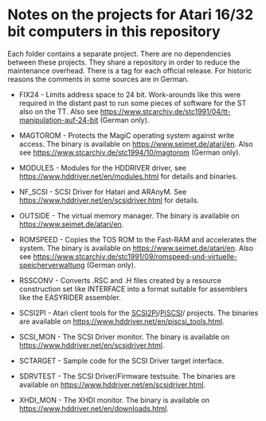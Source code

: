 # Notes on the projects for Atari 16/32 bit computers in this repository

Each folder contains a separate project. There are no dependencies between these projects. They share a repository in order to reduce the maintenance overhead. There is a tag for each official release. For historic reasons the comments in some sources are in German.

- FIX24 - Limits address space to 24 bit. Work-arounds like this were required in the distant past to run some pieces of software for the ST also on the TT. Also see https://www.stcarchiv.de/stc1991/04/tt-manipulation-auf-24-bit (German only).

- MAGTOROM - Protects the MagiC operating system against write access. The binary is available on https://www.seimet.de/atari/en. Also see https://www.stcarchiv.de/stc1994/10/magtorom (German only).

- MODULES - Modules for the HDDRIVER driver, see https://www.hddriver.net/en/modules.html for details and binaries.

- NF_SCSI - SCSI Driver for Hatari and ARAnyM. See https://www.hddriver.net/en/scsidriver.html for details.

- OUTSIDE - The virtual memory manager. The binary is available on https://www.seimet.de/atari/en.

- ROMSPEED - Copies the TOS ROM to the Fast-RAM and accelerates the system. The binary is available on https://www.seimet.de/atari/en. Also see https://www.stcarchiv.de/stc1991/09/romspeed-und-virtuelle-speicherverwaltung (German only).

- RSSCONV - Converts .RSC and .H files created by a resource construction set like INTERFACE into a format suitable for assemblers like the EASYRIDER assembler.

- SCSI2PI - Atari client tools for the <a href="https://github.com/uweseimet/scsi2pi">SCSI2Pi</a>/<a href="https://github.com/PISCSI/piscsi">PiSCSI</a>/ projects. The binaries are available on https://www.hddriver.net/en/piscsi_tools.html.

- SCSI_MON - The SCSI Driver monitor. The binary is available on https://www.hddriver.net/en/scsidriver.html.

- SCTARGET - Sample code for the SCSI Driver target interface.

- SDRVTEST - The SCSI Driver/Firmware testsuite. The binaries are available on https://www.hddriver.net/en/scsidriver.html.

- XHDI_MON - The XHDI monitor. The binary is available on https://www.hddriver.net/en/downloads.html.
